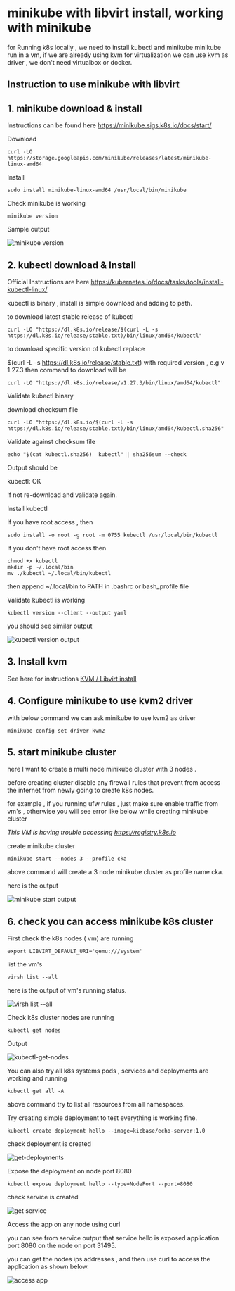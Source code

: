 # minikube with libvirt install, working with minikube

for Running k8s locally , we need to install kubectl and minikube
minikube run in a vm, if we are already using kvm for virtualization
we can use kvm as driver ,  we don't need virtualbox or docker.  

## Instruction to use minikube with libvirt


## 1. minikube download & install

Instructions can be found here 
https://minikube.sigs.k8s.io/docs/start/

Download 

```
curl -LO https://storage.googleapis.com/minikube/releases/latest/minikube-linux-amd64
```

Install

```
sudo install minikube-linux-amd64 /usr/local/bin/minikube
```

Check minikube is working 

```
minikube version
```

Sample output

![minikube version](./images/minikube-version.png)


## 2. kubectl download & Install

Official Instructions are here https://kubernetes.io/docs/tasks/tools/install-kubectl-linux/

kubectl is binary , install is simple download and adding to path.

to download latest stable release of kubectl

```
curl -LO "https://dl.k8s.io/release/$(curl -L -s https://dl.k8s.io/release/stable.txt)/bin/linux/amd64/kubectl"
```

to download specific version of kubectl replace 

$(curl -L -s https://dl.k8s.io/release/stable.txt) with  required version , e.g  v 1.27.3
then command to download will be 

```
curl -LO "https://dl.k8s.io/release/v1.27.3/bin/linux/amd64/kubectl"
```

Validate kubectl binary

download checksum file

```
curl -LO "https://dl.k8s.io/$(curl -L -s https://dl.k8s.io/release/stable.txt)/bin/linux/amd64/kubectl.sha256"
```

Validate against checksum file 

```
echo "$(cat kubectl.sha256)  kubectl" | sha256sum --check
```

Output should be 

kubectl: OK

if not re-download and validate again.

Install kubectl

If you have root access , then 

```
sudo install -o root -g root -m 0755 kubectl /usr/local/bin/kubectl
```

If you don't have root access then 

```
chmod +x kubectl
mkdir -p ~/.local/bin
mv ./kubectl ~/.local/bin/kubectl
```

then append ~/.local/bin  to PATH in .bashrc  or bash_profile file

Validate kubectl is working 

```
kubectl version --client --output yaml
```

you should see similar output

![kubectl version output](./images/kubectl-version-output.png)


## 3. Install kvm

See here for instructions [KVM / Libvirt install](../libvirt-kvm/README.md)  

## 4. Configure minikube to use kvm2 driver

with below command we can ask minikube to use kvm2 as driver 

```
minikube config set driver kvm2
```

## 5. start minikube cluster 

here I want to create a multi node minikube cluster with 3 nodes .

before creating cluster disable any firewall rules that prevent from access the internet from newly going to create k8s nodes.

for example ,  if you running ufw rules , just make sure enable traffic from vm's , otherwise you will see error like below while creating minikube cluster 

*This VM is having trouble accessing https://registry.k8s.io*



create minikube cluster 

```
minikube start --nodes 3 --profile cka
```

above command will create a 3 node minikube cluster as profile name cka.

here is the output 

![minikube start output](./images/minikube-start-output.png)


## 6. check you can access minikube k8s cluster

First check the k8s nodes ( vm) are running 

```
export LIBVIRT_DEFAULT_URI='qemu:///system' 
```

list the vm's

```
virsh list --all
```

here is the output of vm's running status.

![virsh list --all](./images/virsh-list-all.png)


Check k8s cluster nodes are  running 

```
kubectl get nodes
```

Output

![kubectl-get-nodes](./images/kubectl-get-nodes.png)

You can also  try all k8s systems pods , services and deployments are working and running 

```
kubectl get all -A
```

above command try to list all resources from all namespaces.

Try creating simple deployment to test everything is working fine.


```
kubectl create deployment hello --image=kicbase/echo-server:1.0
```
check deployment is created 

![get-deployments](./images/get-deployments.png)


Expose the deployment on node port 8080

```
kubectl expose deployment hello --type=NodePort --port=8080
```
check service is created 

![get service](./images/get-service.png)



Access the app on any node using curl

you can see from service output that service hello is exposed application port 8080 on the node on port 31495.

you can get the nodes ips addresses , and then use curl to access the application as shown below.

![access app](./images/access-app.png)
